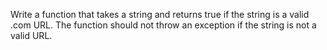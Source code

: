 Write a function that takes a string and returns true if the string is a valid .com URL. The function should not throw an exception if the string is not a valid URL.
